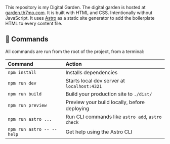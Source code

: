 This repository is my Digital Garden.
The digital garden is hosted at [garden.th7mo.com](https://garden.th7mo.com).
It is built with HTML and CSS.
Intentionally without JavaScript.
It uses [Astro](https://astro.build/) as a static site generator to add the boilerplate HTML to every content file.

## 🧞 Commands

All commands are run from the root of the project, from a terminal:

| Command                   | Action                                           |
| :------------------------ | :----------------------------------------------- |
| `npm install`             | Installs dependencies                            |
| `npm run dev`             | Starts local dev server at `localhost:4321`      |
| `npm run build`           | Build your production site to `./dist/`          |
| `npm run preview`         | Preview your build locally, before deploying     |
| `npm run astro ...`       | Run CLI commands like `astro add`, `astro check` |
| `npm run astro -- --help` | Get help using the Astro CLI                     |
